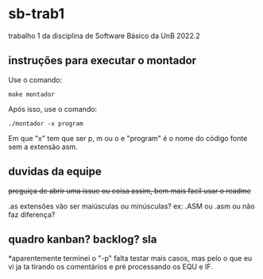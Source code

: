 # sb-trab1
trabalho 1 da disciplina de Software Básico da UnB 2022.2

## instruções para executar o montador

Use o comando:

``` make montador ```

Após isso, use o comando:

``` ./montador -x program ```

Em que "x" tem que ser p, m ou o e "program" é o nome do código fonte sem a extensão asm.

## duvidas da equipe
~~preguiça de abrir uma issue ou coisa assim, bem mais facil usar o readme~~

.as extensões vão ser maiúsculas ou minúsculas? ex: .ASM ou .asm ou não faz diferença?

## quadro kanban? backlog? sla

*aparentemente terminei o "-p" falta testar mais casos, mas pelo o que eu vi ja ta tirando os comentários e pré processando os EQU e IF.
